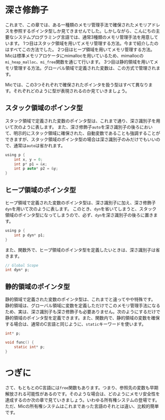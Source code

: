 # 深さ修飾子

これまで、この章では、ある一種類のメモリ管理手法で確保されたメモリアドレスを参照するポインタ型しか見てきませんでした。しかしながら、こんにちの主要なシステムプログラミング言語では、通常3種類のメモリ管理手法を用意しています。
1つ目はスタック領域を用いてメモリ管理する方法。今まで紹介したのはすべてこの方法でした。
2つ目はヒープ領域を用いてメモリ管理する方法。Micは標準メモリアロケータにmimallocを用いているため、mimallocの`mi_heap_malloc`、`mi_free`関数を通じて行います。
3つ目は静的領域を用いてメモリ管理する方法。グローバル領域で定義された変数は、この方式で管理されます。

Micでは、この3つそれぞれで確保されたポインタを扱う型はすべて異なります。それぞれどのように型が表現されるのか見ていきましょう。

## スタック領域のポインタ型

スタック領域で定義された変数のポインタ型は、これまで通り、深さ識別子を用いて次のように表します。
また、深さ修飾子`auto`を深さ識別子の後ろにおいて、明示的にスタック領域に確保された、自動変数であることも強調することができますが、スタック領域のポインタ型の場合は深さ識別子のみだけでもいいので、通常は`auto`は省かれます。

```c
using p {
    int x, y = 0;
    int p* p1 = &x;
    int p auto* p2 = &y;
}
```

## ヒープ領域のポインタ型

ヒープ領域で定義された変数のポインタ型は、深さ識別子に加え、深さ修飾子`dyn`を用いて次のように表します。
このとき、`dyn`を省いてしまうと、スタック領域のポインタ型になってしまうので、必ず、`dyn`を深さ識別子の後ろに置きます。

```c
using p {
    int p dyn* p1;
}
```

また、関数外で、ヒープ領域のポインタ型を定義したいときは、深さ識別子は省きます。
```c
// Global Scope
int dyn* p;
```

## 静的領域のポインタ型

静的領域で定義された変数のポインタ型は、これまでと違ってやや特殊です。
静的領域は、グローバル領域に変数を定義しただけでこのメモリ管理手法になるため、実は、深さ識別子も深さ修飾子も必要ありません。次のようにするだけで静的領域のポインタ型を定義できます。また、関数内で、静的領域の変数を確保する場合は、通常のC言語と同じように、`static`キーワードを使います。

```c
int* p;

void func() {
    static int* p;
}
```

# つぎに

さて、もともとのC言語には`free`関数もあります。つまり、参照先の変数も早期解放される可能性があるのです。そのような場合は、どのようにメモリ安全性を達成するのか次の章で見ていきましょう。いわゆる所有権システムの登場です。
ただ、Micの所有権システムはこれまであった言語のそれとは違い、比較的簡単です。